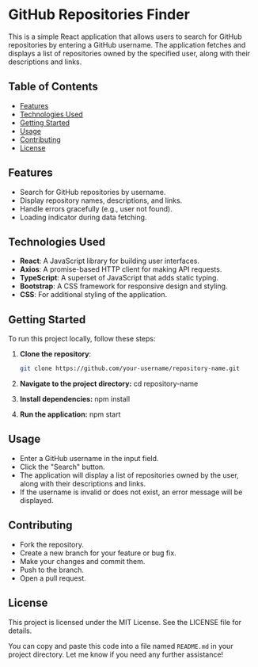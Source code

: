 # GitHub Repositories Finder

This is a simple React application that allows users to search for GitHub repositories by entering a GitHub username. The application fetches and displays a list of repositories owned by the specified user, along with their descriptions and links.

## Table of Contents

- [Features](#features)
- [Technologies Used](#technologies-used)
- [Getting Started](#getting-started)
- [Usage](#usage)
- [Contributing](#contributing)
- [License](#license)

## Features

- Search for GitHub repositories by username.
- Display repository names, descriptions, and links.
- Handle errors gracefully (e.g., user not found).
- Loading indicator during data fetching.

## Technologies Used

- **React**: A JavaScript library for building user interfaces.
- **Axios**: A promise-based HTTP client for making API requests.
- **TypeScript**: A superset of JavaScript that adds static typing.
- **Bootstrap**: A CSS framework for responsive design and styling.
- **CSS**: For additional styling of the application.

## Getting Started

To run this project locally, follow these steps:

1. **Clone the repository**:
   ```bash
   git clone https://github.com/your-username/repository-name.git

2. **Navigate to the project directory:**
    cd repository-name

3. **Install dependencies:**
    npm install

4. **Run the application:**
    npm start


## Usage
- Enter a GitHub username in the input field.
- Click the "Search" button.
- The application will display a list of repositories owned by the user, along with their descriptions and links.
- If the username is invalid or does not exist, an error message will be displayed.

## Contributing

- Fork the repository.
- Create a new branch for your feature or bug fix.
- Make your changes and commit them.
- Push to the branch.
- Open a pull request.

## License

This project is licensed under the MIT License. See the LICENSE file for details.


You can copy and paste this code into a file named `README.md` in your project directory. Let me know if you need any further assistance!
